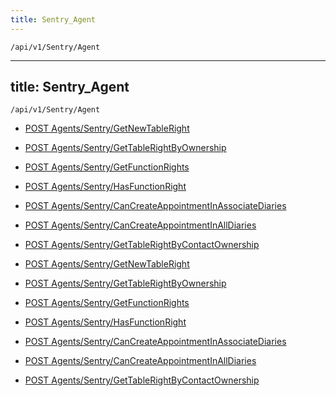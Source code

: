 ```yaml
---
title: Sentry_Agent
---
```


```http
/api/v1/Sentry/Agent
```

---

title: Sentry_Agent
---

```http
/api/v1/Sentry/Agent
```

* [POST Agents/Sentry/GetNewTableRight](v1SentryAgent_GetNewTableRight.md)

* [POST Agents/Sentry/GetTableRightByOwnership](v1SentryAgent_GetTableRightByOwnership.md)

* [POST Agents/Sentry/GetFunctionRights](v1SentryAgent_GetFunctionRights.md)

* [POST Agents/Sentry/HasFunctionRight](v1SentryAgent_HasFunctionRight.md)

* [POST Agents/Sentry/CanCreateAppointmentInAssociateDiaries](v1SentryAgent_CanCreateAppointmentInAssociateDiaries.md)

* [POST Agents/Sentry/CanCreateAppointmentInAllDiaries](v1SentryAgent_CanCreateAppointmentInAllDiaries.md)

* [POST Agents/Sentry/GetTableRightByContactOwnership](v1SentryAgent_GetTableRightByContactOwnership.md)

* [POST Agents/Sentry/GetNewTableRight](v1SentryAgent_GetNewTableRight.md)

* [POST Agents/Sentry/GetTableRightByOwnership](v1SentryAgent_GetTableRightByOwnership.md)

* [POST Agents/Sentry/GetFunctionRights](v1SentryAgent_GetFunctionRights.md)

* [POST Agents/Sentry/HasFunctionRight](v1SentryAgent_HasFunctionRight.md)

* [POST Agents/Sentry/CanCreateAppointmentInAssociateDiaries](v1SentryAgent_CanCreateAppointmentInAssociateDiaries.md)

* [POST Agents/Sentry/CanCreateAppointmentInAllDiaries](v1SentryAgent_CanCreateAppointmentInAllDiaries.md)

* [POST Agents/Sentry/GetTableRightByContactOwnership](v1SentryAgent_GetTableRightByContactOwnership.md)

